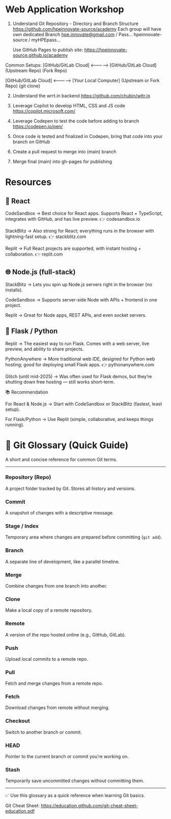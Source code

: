 # Web Application Workshop

1. Understand Git Repository - Directory and Branch Structure
    https://github.com/hpeinnovate-source/academy
    Each group will have own dedicated Branch
    hpe.innovate@gmail.com / Pass...
    hpeinnovate-source / myHPEpass...

    Use GitHub Pages to publish site:
    https://hpeinnovate-source.github.io/academy
    
Common Setups:
  [GitHub/GitLab Cloud]  <----->  [GitHub/GitLab Cloud] 
    (Upstream Repo)                       (Fork Repo)

  [GitHub/GitLab Cloud]      <----->     [Your Local Computer]
  (Upstream or Fork Repo)                    (git clone)


2. Understand the wrrt.in backend
    https://github.com/chubin/wttr.in

3. Leverage Copilot to develop HTML, CSS and JS code
    https://copilot.microsoft.com/

4. Leverage Codepen to test the code before adding to branch
    https://codepen.io/pen/

5. Once code is tested and finalized in Codepen, bring that code into your branch on GitHub

6. Create a pull request to merge into (main) branch

7. Merge final (main) into gh-pages for publishing

# Resources
## 🚀 React

CodeSandbox → Best choice for React apps. Supports React + TypeScript, integrates with GitHub, and has live preview.
👉 codesandbox.io

StackBlitz → Also strong for React; everything runs in the browser with lightning-fast setup.
👉 stackblitz.com

Replit → Full React projects are supported, with instant hosting + collaboration.
👉 replit.com

## 🌐 Node.js (full-stack)

StackBlitz → Lets you spin up Node.js servers right in the browser (no installs).

CodeSandbox → Supports server-side Node with APIs + frontend in one project.

Replit → Great for Node apps, REST APIs, and even socket servers.

## 🐍 Flask / Python

Replit → The easiest way to run Flask. Comes with a web server, live preview, and ability to share projects.

PythonAnywhere → More traditional web IDE, designed for Python web hosting; good for deploying small Flask apps.
👉 pythonanywhere.com

Glitch (until mid-2025) → Was often used for Flask demos, but they’re shutting down free hosting — still works short-term.

📚 Recommendation

For React & Node.js → Start with CodeSandbox or StackBlitz (fastest, least setup).

For Flask/Python → Use Replit (simple, collaborative, and keeps things running).

# 📘 Git Glossary (Quick Guide)

A short and concise reference for common Git terms.

---

### Repository (Repo)
A project folder tracked by Git. Stores all history and versions.  

### Commit
A snapshot of changes with a descriptive message.  

### Stage / Index
Temporary area where changes are prepared before committing (`git add`).  

### Branch
A separate line of development, like a parallel timeline.  

### Merge
Combine changes from one branch into another.  

### Clone
Make a local copy of a remote repository.  

### Remote
A version of the repo hosted online (e.g., GitHub, GitLab).  

### Push
Upload local commits to a remote repo.  

### Pull
Fetch and merge changes from a remote repo.  

### Fetch
Download changes from remote without merging.  

### Checkout
Switch to another branch or commit.  

### HEAD
Pointer to the current branch or commit you’re working on.  

### Stash
Temporarily save uncommitted changes without committing them.  

---

✅ Use this glossary as a quick reference when learning Git basics.

Git Cheat Sheet: https://education.github.com/git-cheat-sheet-education.pdf
